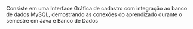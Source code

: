 

Consiste em uma Interface Gráfica de cadastro com integração ao banco de dados MySQL, demostrando as conexões do aprendizado durante o semestre em Java e Banco de Dados
